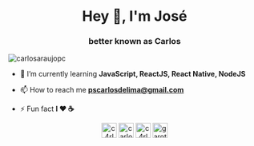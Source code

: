 <h1 align="center">Hey 👋, I'm José</h1>
<h3 align="center">better known as Carlos</h3>

<p align="left"> <img src="https://komarev.com/ghpvc/?username=carlosaraujopc" alt="carlosaraujopc" /> </p>

- 🌱 I’m currently learning **JavaScript, ReactJS, React Native, NodeJS**

- 📫 How to reach me **pscarlosdelima@gmail.com**

- ⚡ Fun fact **I ❤️️ ☕**

<p align="center">
<a href="https://twitter.com/c4rlosaraujo" target="blank"><img align="center" src="https://cdn.jsdelivr.net/npm/simple-icons@3.0.1/icons/twitter.svg" alt="c4rlosaraujo" height="30" width="30" /></a>
<a href="https://linkedin.com/in/carlosaraujo" target="blank"><img align="center" src="https://cdn.jsdelivr.net/npm/simple-icons@3.0.1/icons/linkedin.svg" alt="carlosaraujo" height="30" width="30" /></a>
<a href="https://instagram.com/c4rlosaraujo" target="blank"><img align="center" src="https://cdn.jsdelivr.net/npm/simple-icons@3.0.1/icons/instagram.svg" alt="c4rlosaraujo" height="30" width="30" /></a>
<a href="https://www.youtube.com/c/garotosapeka" target="blank"><img align="center" src="https://cdn.jsdelivr.net/npm/simple-icons@3.0.1/icons/youtube.svg" alt="garotosapeka" height="30" width="30" /></a>
</p>
